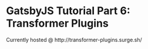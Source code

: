 <h1> GatsbyJS Tutorial Part 6: Transformer Plugins </h1>
<p>Currently hosted @ http://transformer-plugins.surge.sh/</p>